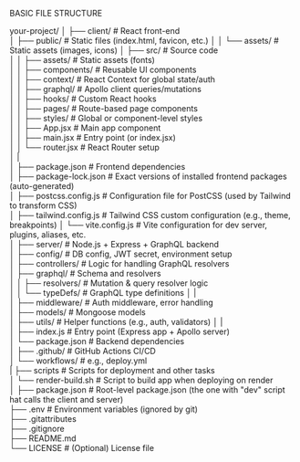 BASIC FILE STRUCTURE

your-project/
│
├── client/                     # React front-end  
│   ├── public/                 # Static files (index.html, favicon, etc.)
│   │   └── assets/             # Static assets (images, icons) 
│   ├── src/                    # Source code  
│   │   ├── assets/             # Static assets (fonts)  
│   │   ├── components/         # Reusable UI components  
│   │   ├── context/            # React Context for global state/auth  
│   │   ├── graphql/            # Apollo client queries/mutations  
│   │   ├── hooks/              # Custom React hooks  
│   │   ├── pages/              # Route-based page components  
│   │   ├── styles/             # Global or component-level styles  
│   │   ├── App.jsx             # Main app component  
│   │   ├── main.jsx            # Entry point (or index.jsx)  
│   │   └── router.jsx          # React Router setup  
│   |  
│   ├── package.json            # Frontend dependencies  
│   ├── package-lock.json       # Exact versions of installed frontend packages (auto-generated)  
│   ├── postcss.config.js       # Configuration file for PostCSS (used by Tailwind to transform CSS)  
│   ├── tailwind.config.js      # Tailwind CSS custom configuration (e.g., theme, breakpoints) 
│   └── vite.config.js          # Vite configuration for dev server, plugins, aliases, etc.  
│
├── server/                     # Node.js + Express + GraphQL backend  
│   ├── config/                 # DB config, JWT secret, environment setup  
│   ├── controllers/            # Logic for handling GraphQL resolvers  
│   ├── graphql/                # Schema and resolvers  
│   │   ├── resolvers/          # Mutation & query resolver logic  
│   │   └── typeDefs/           # GraphQL type definitions 
│   |  
│   ├── middleware/             # Auth middleware, error handling  
│   ├── models/                 # Mongoose models  
│   ├── utils/                  # Helper functions (e.g., auth, validators) 
│   |  
│   ├── index.js                # Entry point (Express app + Apollo server)  
│   └── package.json            # Backend dependencies  
│
├── .github/                    # GitHub Actions CI/CD  
│   └── workflows/              # e.g., deploy.yml  
|
├── scripts                     # Scripts for deployment and other tasks  
│   └── render-build.sh         # Script to build app when deploying on render  
│
├── package.json                # Root-level package.json (the one with "dev" script hat calls the client and server)  
├── .env                        # Environment variables (ignored by git)  
├── .gitattributes   
├── .gitignore                 
├── README.md                  
└── LICENSE                     # (Optional) License file  
